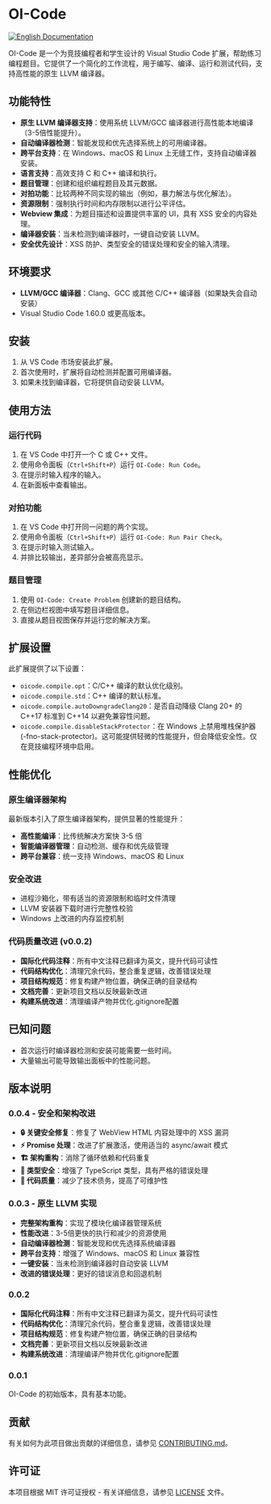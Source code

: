 # OI-Code

[![English Documentation](https://img.shields.io/badge/English-Documentation-blue.svg)](../../README.md)

OI-Code 是一个为竞技编程者和学生设计的 Visual Studio Code 扩展，帮助练习编程题目。它提供了一个简化的工作流程，用于编写、编译、运行和测试代码，支持高性能的原生 LLVM 编译器。

## 功能特性

- **原生 LLVM 编译器支持**：使用系统 LLVM/GCC 编译器进行高性能本地编译（3-5倍性能提升）。
- **自动编译器检测**：智能发现和优先选择系统上的可用编译器。
- **跨平台支持**：在 Windows、macOS 和 Linux 上无缝工作，支持自动编译器安装。
- **语言支持**：高效支持 C 和 C++ 编译和执行。
- **题目管理**：创建和组织编程题目及其元数据。
- **对拍功能**：比较两种不同实现的输出（例如，暴力解法与优化解法）。
- **资源限制**：强制执行时间和内存限制以进行公平评估。
- **Webview 集成**：为题目描述和设置提供丰富的 UI，具有 XSS 安全的内容处理。
- **编译器安装**：当未检测到编译器时，一键自动安装 LLVM。
- **安全优先设计**：XSS 防护、类型安全的错误处理和安全的输入清理。

## 环境要求

- **LLVM/GCC 编译器**：Clang、GCC 或其他 C/C++ 编译器（如果缺失会自动安装）
- Visual Studio Code 1.60.0 或更高版本。

## 安装

1. 从 VS Code 市场安装此扩展。
2. 首次使用时，扩展将自动检测并配置可用编译器。
3. 如果未找到编译器，它将提供自动安装 LLVM。

## 使用方法

### 运行代码

1. 在 VS Code 中打开一个 C 或 C++ 文件。
2. 使用命令面板（`Ctrl+Shift+P`）运行 `OI-Code: Run Code`。
3. 在提示时输入程序的输入。
4. 在新面板中查看输出。

### 对拍功能

1. 在 VS Code 中打开同一问题的两个实现。
2. 使用命令面板（`Ctrl+Shift+P`）运行 `OI-Code: Run Pair Check`。
3. 在提示时输入测试输入。
4. 并排比较输出，差异部分会被高亮显示。

### 题目管理

1. 使用 `OI-Code: Create Problem` 创建新的题目结构。
2. 在侧边栏视图中填写题目详细信息。
3. 直接从题目视图保存并运行您的解决方案。

## 扩展设置

此扩展提供了以下设置：

- `oicode.compile.opt`：C/C++ 编译的默认优化级别。
- `oicode.compile.std`：C++ 编译的默认标准。
- `oicode.compile.autoDowngradeClang20`：是否自动降级 Clang 20+ 的 C++17 标准到 C++14 以避免兼容性问题。
- `oicode.compile.disableStackProtector`：在 Windows 上禁用堆栈保护器 (-fno-stack-protector)。这可能提供轻微的性能提升，但会降低安全性。仅在竞技编程环境中启用。

## 性能优化

### 原生编译器架构
最新版本引入了原生编译器架构，提供显著的性能提升：
- **高性能编译**：比传统解决方案快 3-5 倍
- **智能编译器管理**：自动检测、缓存和优先级管理
- **跨平台兼容**：统一支持 Windows、macOS 和 Linux

### 安全改进
- 进程沙箱化，带有适当的资源限制和临时文件清理
- LLVM 安装器下载时进行完整性校验
- Windows 上改进的内存监控机制

### 代码质量改进 (v0.0.2)
- **国际化代码注释**：所有中文注释已翻译为英文，提升代码可读性
- **代码结构优化**：清理冗余代码，整合重复逻辑，改善错误处理
- **项目结构规范**：修复构建产物位置，确保正确的目录结构
- **文档完善**：更新项目文档以反映最新改进
- **构建系统改进**：清理编译产物并优化.gitignore配置

## 已知问题

- 首次运行时编译器检测和安装可能需要一些时间。
- 大量输出可能导致输出面板中的性能问题。

## 版本说明

### 0.0.4 - 安全和架构改进
- **🔒 关键安全修复**：修复了 WebView HTML 内容处理中的 XSS 漏洞
- **⚡ Promise 处理**：改进了扩展激活，使用适当的 async/await 模式
- **🏗️ 架构重构**：消除了循环依赖和代码重复
- **🎯 类型安全**：增强了 TypeScript 类型，具有严格的错误处理
- **🔧 代码质量**：减少了技术债务，提高了可维护性

### 0.0.3 - 原生 LLVM 实现
- **完整架构重构**：实现了模块化编译器管理系统
- **性能改进**：3-5倍更快的执行和减少的资源使用
- **自动编译器检测**：智能发现和优先选择系统编译器
- **跨平台支持**：增强了 Windows、macOS 和 Linux 兼容性
- **一键安装**：当未检测到编译器时自动安装 LLVM
- **改进的错误处理**：更好的错误消息和回退机制

### 0.0.2
- **国际化代码注释**：所有中文注释已翻译为英文，提升代码可读性
- **代码结构优化**：清理冗余代码，整合重复逻辑，改善错误处理
- **项目结构规范**：修复构建产物位置，确保正确的目录结构
- **文档完善**：更新项目文档以反映最新改进
- **构建系统改进**：清理编译产物并优化.gitignore配置

### 0.0.1
OI-Code 的初始版本，具有基本功能。

## 贡献

有关如何为此项目做出贡献的详细信息，请参见 [CONTRIBUTING.md](./CONTRIBUTING.md)。

## 许可证

本项目根据 MIT 许可证授权 - 有关详细信息，请参见 [LICENSE](LICENSE) 文件。
